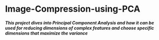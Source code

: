 # Image-Compression-using-PCA
<h5>This project dives into Principal Component Analysis and how it can be used for reducing dimensions of complex features and choose specific dimensions 
  that maximize the variance </h5>
